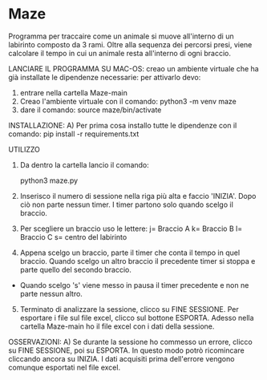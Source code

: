 # Maze
Programma per traccaire come un animale si muove all'interno di un labirinto composto da 3 rami. 
Oltre alla sequenza dei percorsi presi, viene calcolare il tempo in cui un animale resta all'interno di ogni braccio.

LANCIARE IL PROGRAMMA SU MAC-OS:
creao un ambiente virtuale che ha già installate le dipendenze necessarie:
per attivarlo devo:
1) entrare nella cartella Maze-main
2) Creao l'ambiente virtuale con il comando: python3 -m venv maze 
3) dare il comando: source maze/bin/activate 

INSTALLAZIONE:
A) Per prima cosa installo tutte le dipendenze con il comando:
    pip install -r requirements.txt

UTILIZZO
1) Da dentro la cartella lancio il comando:

   python3 maze.py    

2) Inserisco il numero di sessione nella riga più alta e faccio 'INIZIA'. Dopo ciò non parte nessun timer. I timer partono solo quando scelgo il braccio.

3) Per scegliere un braccio uso le lettere:
  j= Braccio A 
  k= Braccio B
  l= Braccio C
  s= centro del labirinto
  
 4) Appena scelgo un braccio, parte il timer che conta il tempo in quel braccio. Quando scelgo un altro braccio il precedente timer si stoppa e parte quello del secondo braccio.
   - Quando scelgo 's' viene messo in pausa il timer precedente e non ne parte nessun altro.
 
 
 5) Terminato di analizzare la sessione, clicco su FINE SESSIONE.
    Per esportare i file sul file excel, clicco sul bottone ESPORTA.
    Adesso nella cartella Maze-main ho il file excel con i dati della sessione.
    
    
 OSSERVAZIONI:
   A) Se durante la sessione ho commesso un errore, clicco su FINE SESSIONE, poi su ESPORTA. In questo modo potrò ricomincare cliccando ancora su INIZIA.
      I dati acquisiti prima dell'errore vengono comunque esportati nel file excel.
    
 


 
